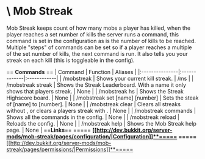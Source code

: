 \\
**Mob Streak**
==============
Mob Streak keeps count of how many mobs a player has killed, when the player reaches a set number of kills the server runs a command, this command is set in the configuration as is the number of kills to be reached. Multiple "steps" of commands can be set so if a player reaches a multiple of the set number of kills, the next command is run. It also tells you your streak on each kill (this is toggleable in the config).

== **Commands** ==
| Command | Function | Aliases |
|:---------------|:-------------|:------------|
| /mobstreak | Shows your current kill streak. | /ms |
| /mobstreak streak <name> | Shows the Streak Leaderboard. With a name it only shows that players streak. | None |
| /mobstreak hs | Shows the Streak Highscore board. | None |
| /mobstreak set [name] [number] | Sets the steak of [name] to [number]. | None |
| /mobstreak clear <name> | Clears all streaks without <name>, or clears a players streak with <name>. | None |
| /mobstreak commands | Shows all the commands in the config. | None |
| /mobstreak reload | Reloads the config. | None |
| /mobstreak help | Shows the Mob Streak help page. | None |
==**Links**==
===== **[[http://dev.bukkit.org/server-mods/mob-streak/pages/configuration/|Configuration]]**=====
=====**[[http://dev.bukkit.org/server-mods/mob-streak/pages/permissions/|Permissions]]**=====
